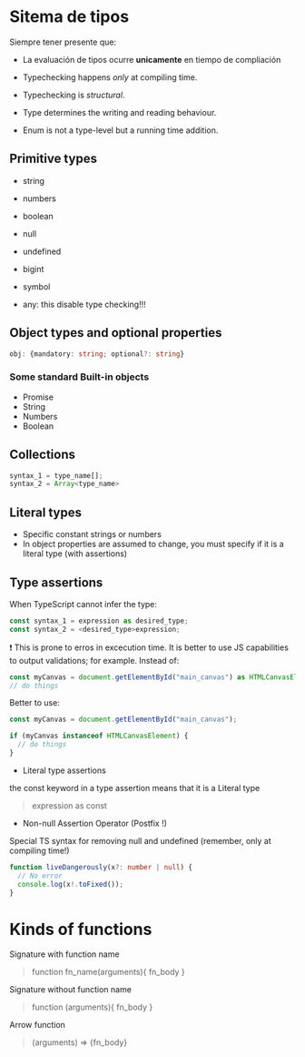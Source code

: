 # Sitema de tipos

Siempre tener presente que:

- La evaluación de tipos ocurre **unicamente** en tiempo de compliación

- Typechecking happens _only_ at compiling time.
- Typechecking is _structural_.
- Type determines the writing and reading behaviour.
- Enum is not a type-level but a running time addition.

## Primitive types

- string
- numbers
- boolean
- null
- undefined
- bigint
- symbol

- any: this disable type checking!!!

## Object types and optional properties

```typescript
obj: {mandatory: string; optional?: string}
```

### Some standard Built-in objects

- Promise
- String
- Numbers
- Boolean

## Collections

```typescript
syntax_1 = type_name[];
syntax_2 = Array<type_name>
```

## Literal types

- Specific constant strings or numbers
- In object properties are assumed to change, you must specify if it is a literal type (with assertions)

## Type assertions

When TypeScript cannot infer the type:

```typescript
const syntax_1 = expression as desired_type;
const syntax_2 = <desired_type>expression;
```

❗ This is prone to erros in excecution time. It is better to use JS capabilities to output validations; for example. Instead of:

```typescript
const myCanvas = document.getElementById("main_canvas") as HTMLCanvasElement;
// do things
```

Better to use:

```typescript
const myCanvas = document.getElementById("main_canvas");

if (myCanvas instanceof HTMLCanvasElement) {
  // do things
}
```

- Literal type assertions

the const keyword in a type assertion means that it is a Literal type

> expression as const

- Non-null Assertion Operator (Postfix !)

Special TS syntax for removing null and undefined (remember, only at compiling time!)

```typescript
function liveDangerously(x?: number | null) {
  // No error
  console.log(x!.toFixed());
}
```

# Kinds of functions

Signature with function name

> function fn_name(arguments){
> fn_body
> }

Signature without function name

> function (arguments){
> fn_body
> }

Arrow function

> (arguments) => {fn_body}
